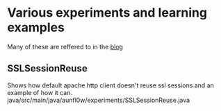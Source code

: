 # Various experiments and learning examples
Many of these are reffered to in the [blog](https://aunfl0w.github.io/)



## SSLSessionReuse
Shows how default apache http client doesn't reuse ssl sessions and an example of how it can.
java/src/main/java/aunfl0w/experiments/SSLSessionReuse.java
